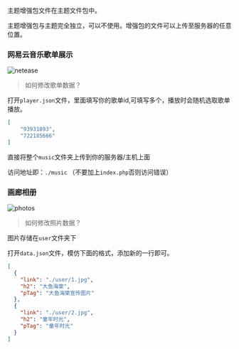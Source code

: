 主题增强包文件在主题文件包中。

主题增强包与主题完全独立，可以不使用。增强包的文件可以上传至服务器的任意位置。

### 网易云音乐歌单展示

![netease](https://cdn.ihewro.com/img/netease.png)

> 如何修改歌单数据？

打开`player.json`文件，里面填写你的歌单id,可填写多个，播放时会随机选取歌单播放。

```json
[
	"93931893",
    "722185666"
]
```

直接将整个`music`文件夹上传到你的服务器/主机上面

访问地址即：`./music`  （不要加上`index.php`否则访问错误）


### 画廊相册

![photos](https://cdn.ihewro.com/img/photos.png)

> 如何修改照片数据？

图片存储在`user`文件夹下

打开`data.json`文件，模仿下面的格式，添加新的一行即可。

```json
[
  {
    "link": "./user/1.jpg",
    "h2": "大鱼海棠",
    "pTag": "大鱼海棠宣传图片"
  },
  {
    "link": "./user/2.jpg",
    "h2": "童年时光",
    "pTag": "童年时光"
  }
]
```

